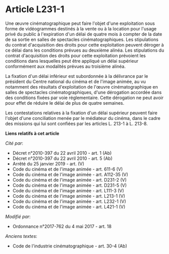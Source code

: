 # Article L231-1

Une œuvre cinématographique peut faire l'objet d'une exploitation sous forme de vidéogrammes destinés à la vente ou à la
location pour l'usage privé du public à l'expiration d'un délai de quatre mois à compter de la date de sa sortie en salles de
spectacles cinématographiques. Les stipulations du contrat d'acquisition des droits pour cette exploitation peuvent déroger à
ce délai dans les conditions prévues au deuxième alinéa. Les stipulations du contrat d'acquisition des droits pour cette
exploitation prévoient les conditions dans lesquelles peut être appliqué un délai supérieur conformément aux modalités
prévues au troisième alinéa.

La fixation d'un délai inférieur est subordonnée à la délivrance par le président du Centre national du cinéma et de l'image
animée, au vu notamment des résultats d'exploitation de l'œuvre cinématographique en salles de spectacles cinématographiques,
d'une dérogation accordée dans des conditions fixées par voie réglementaire. Cette dérogation ne peut avoir pour effet de
réduire le délai de plus de quatre semaines.

Les contestations relatives à la fixation d'un délai supérieur peuvent faire l'objet d'une conciliation menée par le
médiateur du cinéma, dans le cadre des missions qui lui sont confiées par les articles L. 213-1 à L. 213-8.

**Liens relatifs à cet article**

_Cité par_:

  - Décret n°2010-397 du 22 avril 2010 - art. 1 (Ab)
  - Décret n°2010-397 du 22 avril 2010 - art. 5 (Ab)
  - Arrêté du 25 janvier 2019 - art. (V)
  - Code du cinéma et de l'image animée - art. 611-6 (V)
  - Code du cinéma et de l'image animée - art. A112-35 (V)
  - Code du cinéma et de l'image animée - art. D231-2 (V)
  - Code du cinéma et de l'image animée - art. D231-5 (V)
  - Code du cinéma et de l'image animée - art. L111-3 (V)
  - Code du cinéma et de l'image animée - art. L213-1 (V)
  - Code du cinéma et de l'image animée - art. L232-1 (V)
  - Code du cinéma et de l'image animée - art. L421-1 (V)

_Modifié par_:

  - Ordonnance n°2017-762 du 4 mai 2017 - art. 18

_Anciens textes_:

  - Code de l'industrie cinématographique - art. 30-4 (Ab)
